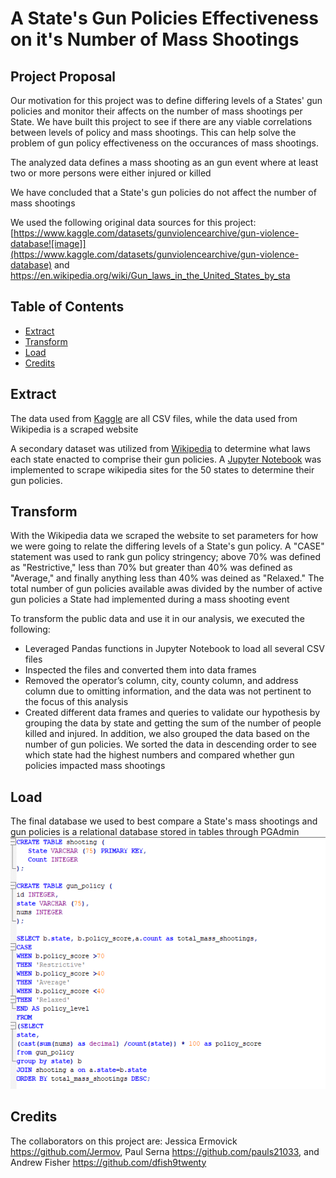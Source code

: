 # A State's Gun Policies Effectiveness on it's Number of Mass Shootings 

## Project Proposal

Our motivation for this project was to define differing levels of a States' gun policies and monitor their affects on the number of mass shootings per State.  We have built this project to see if there are any viable correlations between levels of policy and mass shootings.  This can help solve the problem of gun policy effectiveness on the occurances of mass shootings.  

The analyzed data defines a mass shooting as an gun event where at least two or more persons were either injured or killed

We have concluded that a State's gun policies do not affect the number of mass shootings

We used the following original data sources for this project: [https://www.kaggle.com/datasets/gunviolencearchive/gun-violence-database![image]](https://www.kaggle.com/datasets/gunviolencearchive/gun-violence-database) and [https://en.wikipedia.org/wiki/Gun_laws_in_the_United_States_by_sta ](https://en.wikipedia.org/wiki/Gun_laws_in_the_United_States_by_state)


## Table of Contents

- [Extract](#extract)
- [Transform](#transform)
- [Load](#load)
- [Credits](#credits)





## Extract

The data used from [Kaggle](https://www.kaggle.com/datasets/gunviolencearchive/gun-violence-database) are all CSV files, while the data used from Wikipedia is a scraped website

A secondary dataset was utilized from [Wikipedia](https://en.wikipedia.org/wiki/Gun_laws_in_the_United_States_by_state) to determine what laws each state enacted to comprise their gun policies. A [Jupyter Notebook](/cleaning_notebooks/web_scrape_gun.ipynb) was implemented to scrape wikipedia sites for the 50 states to determine their gun policies.



## Transform

With the Wikipedia data we scraped the website to set parameters for how we were going to relate the differing levels of a State's gun policy.  A "CASE"  statement was used to rank gun policy stringency; above 70% was defined as "Restrictive," less than 70% but greater than 40% was defined as "Average," and finally anything less than 40% was deined as "Relaxed."  The total number of gun policies available awas divided by the number of active gun policies a State had implemented during a mass shooting event


To transform the public data and use it in our analysis, we executed the following:
- Leveraged Pandas functions in Jupyter Notebook to load all several CSV files
- Inspected the files and converted them into data frames
- Removed the operator’s column, city, county column, and address column due to omitting information, and the data was not pertinent to the focus of this analysis
- Created different data frames and queries to validate our hypothesis by grouping the data by state and getting the sum of the number of people killed and injured. In addition, we also grouped the data based on the number of gun policies. We sorted the data in descending order to see which state had the highest numbers and compared whether gun policies impacted mass shootings


                                      
                       
## Load

The final database we used to best compare a State's mass shootings and gun policies is a relational database stored in tables through PGAdmin <br>
![Data DDL Load](/resources/Load.PNG?raw=true "DDL for Load")







## Credits

The collaborators on this project are: Jessica Ermovick https://github.com/Jermov,
                                       Paul Serna https://github.com/pauls21033, and
                                       Andrew Fisher https://github.com/dfish9twenty
                                       
                                       




